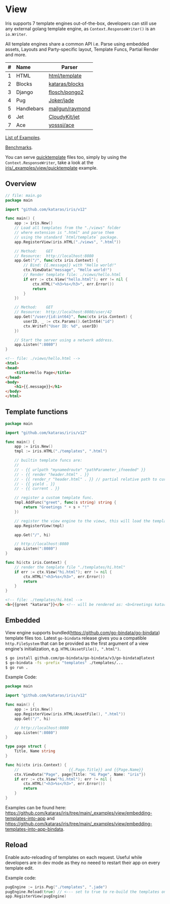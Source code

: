 # View

Iris supports 7 template engines out-of-the-box, developers can still use any external golang template engine,
as `Context.ResponseWriter()` is an `io.Writer`.

All template engines share a common API i.e.
Parse using embedded assets, Layouts and Party-specific layout, Template Funcs, Partial Render and more.

| #  | Name       | Parser   |
|:---|:-----------|----------|
| 1 | HTML       | [html/template](https://pkg.go.dev/html/template) |
| 2 | Blocks     | [kataras/blocks](https://github.com/kataras/blocks) |
| 3 | Django     | [flosch/pongo2](https://github.com/flosch/pongo2) |
| 4 | Pug        | [Joker/jade](https://github.com/Joker/jade) |
| 5 | Handlebars | [mailgun/raymond](https://github.com/mailgun/raymond) |
| 6 | Jet        | [CloudyKit/jet](https://github.com/CloudyKit/jet) |
| 7 | Ace        | [yosssi/ace](https://github.com/yosssi/ace) |

[List of Examples](https://github.com/kataras/iris/tree/main/_examples/view).

[Benchmarks](https://github.com/kataras/iris/tree/main/_benchmarks/view).

You can serve [quicktemplate](https://github.com/valyala/quicktemplate) files too, simply by using the `Context.ResponseWriter`, take a look at the [iris/_examples/view/quicktemplate](https://github.com/kataras/iris/tree/main/_examples/view/quicktemplate) example.

## Overview

```go
// file: main.go
package main

import "github.com/kataras/iris/v12"

func main() {
    app := iris.New()
    // Load all templates from the "./views" folder
    // where extension is ".html" and parse them
    // using the standard `html/template` package.
    app.RegisterView(iris.HTML("./views", ".html"))

    // Method:    GET
    // Resource:  http://localhost:8080
    app.Get("/", func(ctx iris.Context) {
        // Bind: {{.message}} with "Hello world!"
        ctx.ViewData("message", "Hello world!")
        // Render template file: ./views/hello.html
        if err := ctx.View("hello.html"); err != nil {
		    ctx.HTML("<h3>%s</h3>", err.Error())
		    return
	    }
    })

    // Method:    GET
    // Resource:  http://localhost:8080/user/42
    app.Get("/user/{id:int64}", func(ctx iris.Context) {
        userID, _ := ctx.Params().GetInt64("id")
        ctx.Writef("User ID: %d", userID)
    })

    // Start the server using a network address.
    app.Listen(":8080")
}
```

```html
<!-- file: ./views/hello.html -->
<html>
<head>
    <title>Hello Page</title>
</head>
<body>
    <h1>{{.message}}</h1>
</body>
</html>
```

## Template functions

```go
package main

import "github.com/kataras/iris/v12"

func main() {
    app := iris.New()
    tmpl := iris.HTML("./templates", ".html")

    // builtin template funcs are:
    //
    // - {{ urlpath "mynamedroute" "pathParameter_ifneeded" }}
    // - {{ render "header.html" . }}
    // - {{ render_r "header.html" . }} // partial relative path to current page
    // - {{ yield . }}
    // - {{ current . }}

    // register a custom template func.
    tmpl.AddFunc("greet", func(s string) string {
        return "Greetings " + s + "!"
    })

    // register the view engine to the views, this will load the templates.
    app.RegisterView(tmpl)

    app.Get("/", hi)

    // http://localhost:8080
    app.Listen(":8080")
}

func hi(ctx iris.Context) {
    // render the template file "./templates/hi.html"
    if err := ctx.View("hi.html"); err != nil {
		ctx.HTML("<h3>%s</h3>", err.Error())
		return
	}
}
```

```html
<!-- file: ./templates/hi.html -->
<b>{{greet "kataras"}}</b> <!-- will be rendered as: <b>Greetings kataras!</b> -->
```

## Embedded

View engine supports bundled(https://github.com/go-bindata/go-bindata) template files too. Latest
`go-bindata` release gives you a compatible `http.FileSystem` that can be provided as the first argument of a view engine's initialization, e.g. `HTML(AssetFile(), ".html")`.


```sh
$ go install github.com/go-bindata/go-bindata/v3/go-bindata@latest
$ go-bindata -fs -prefix "templates" ./templates/...
$ go run .
```

Example Code:

```go
package main

import "github.com/kataras/iris/v12"

func main() {
    app := iris.New()
    app.RegisterView(iris.HTML(AssetFile(), ".html"))
    app.Get("/", hi)

    // http://localhost:8080
    app.Listen(":8080")
}

type page struct {
    Title, Name string
}

func hi(ctx iris.Context) {
    //                      {{.Page.Title}} and {{Page.Name}}
    ctx.ViewData("Page", page{Title: "Hi Page", Name: "iris"})
    if err := ctx.View("hi.html"); err != nil {
		ctx.HTML("<h3>%s</h3>", err.Error())
		return
	}
}
```

Examples can be found here: https://github.com/kataras/iris/tree/main/_examples/view/embedding-templates-into-app and  https://github.com/kataras/iris/tree/main/_examples/view/embedding-templates-into-app-bindata.

## Reload

Enable auto-reloading of templates on each request. Useful while developers are in dev mode
as they no neeed to restart their app on every template edit.

Example code:

```go
pugEngine := iris.Pug("./templates", ".jade")
pugEngine.Reload(true) // <--- set to true to re-build the templates on each request.
app.RegisterView(pugEngine)
```